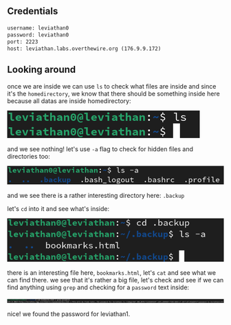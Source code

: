 ## Credentials
```
username: leviathan0
password: leviathan0
port: 2223
host: leviathan.labs.overthewire.org (176.9.9.172)
```
## Looking around 
once we are inside we can use `ls` to check what files are inside and since it's the `homedirectory`, we know that there should be something inside here because all datas are inside homedirectory:

![listing files](list.png)

and we see nothing!
let's use `-a` flag to check for hidden files and directories too:

![listing hidden files](hidden.png)

and we see there is a rather interesting directory here: `.backup`

let's `cd` into it and see what's inside:

![changing directory](cd.png)

there is an interesting file here, `bookmarks.html`, let's `cat` and see what we can find there. we see that it's rather a big file, let's check and see if we can find anything using `grep` and checking for a `password` text inside:

![found password](password.png)

nice! we found the password for leviathan1.
